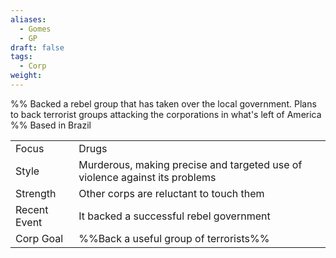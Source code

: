 ```yaml
---
aliases:
  - Gomes
  - GP
draft: false
tags:
  - Corp
weight:
---
```

%%
Backed a rebel group that has taken over the local government.
Plans to back terrorist groups attacking the corporations in what's left of America
%%
Based in Brazil

|                                          |                                                                             |
| ---------------------------------------- | --------------------------------------------------------------------------- |
| <span class="leftTH">Focus</span>        | Drugs                                                                       |
| <span class="leftTH">Style</span>        | Murderous, making precise and targeted use of violence against its problems |
| <span class="leftTH">Strength</span>     | Other corps are reluctant to touch them                                     |
| <span class="leftTH">Recent Event</span> | It backed a successful rebel government                                     |
| <span class="leftTH">Corp Goal</span>    | %%Back a useful group of terrorists%%                                       |